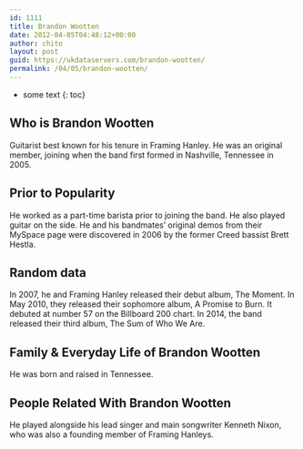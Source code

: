 ```yaml
---
id: 1111
title: Brandon Wootten
date: 2012-04-05T04:48:12+00:00
author: chito
layout: post
guid: https://ukdataservers.com/brandon-wootten/
permalink: /04/05/brandon-wootten/
---
```


* some text
{: toc}


## Who is  Brandon Wootten
                  
                  
                  
Guitarist best known for his tenure in Framing Hanley. He was an original member, joining when the band first formed in Nashville, Tennessee in 2005.
                  
                
                
                
## Prior to Popularity 
                  
                  
                  
He worked as a part-time barista prior to joining the band. He also played guitar on the side. He and his bandmates&#8217; original demos from their MySpace page were discovered in 2006 by the former Creed bassist Brett Hestla.
                  
                
                
                
## Random data 
                  
                  
                  
In 2007, he and Framing Hanley released their debut album, The Moment. In May 2010, they released their sophomore album, A Promise to Burn. It debuted at number 57 on the Billboard 200 chart. In 2014, the band released their third album, The Sum of Who We Are.
                  
                
                
                
## Family & Everyday Life of Brandon Wootten
                  
                  
                  
He was born and raised in Tennessee.
                  
                
                
                
## People Related With  Brandon Wootten
                  
                  
                  
He played alongside his lead singer and main songwriter Kenneth Nixon, who was also a founding member of Framing Hanleys.
                  
                
              
            
          
          
          
    
    
  
